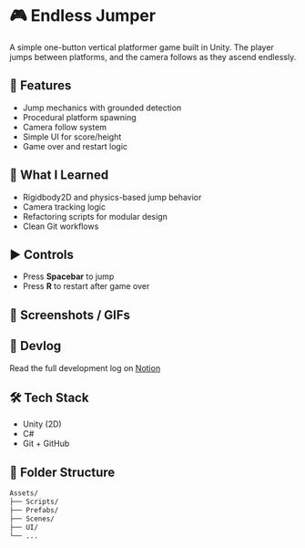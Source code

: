 # 🎮 Endless Jumper

A simple one-button vertical platformer game built in Unity. The player jumps between platforms, and the camera follows as they ascend endlessly.

## 🚀 Features
- Jump mechanics with grounded detection
- Procedural platform spawning
- Camera follow system
- Simple UI for score/height
- Game over and restart logic

## 🎯 What I Learned
- Rigidbody2D and physics-based jump behavior
- Camera tracking logic
- Refactoring scripts for modular design
- Clean Git workflows

## ▶️ Controls
- Press **Spacebar** to jump
- Press **R** to restart after game over

## 📸 Screenshots / GIFs
<!-- Drag screenshots here later -->

## 🔗 Devlog
Read the full development log on [Notion](https://your-notion-link.com)

## 🛠️ Tech Stack
- Unity (2D)
- C#
- Git + GitHub

## 📁 Folder Structure
```bash
Assets/
├── Scripts/
├── Prefabs/
├── Scenes/
├── UI/
└── ...